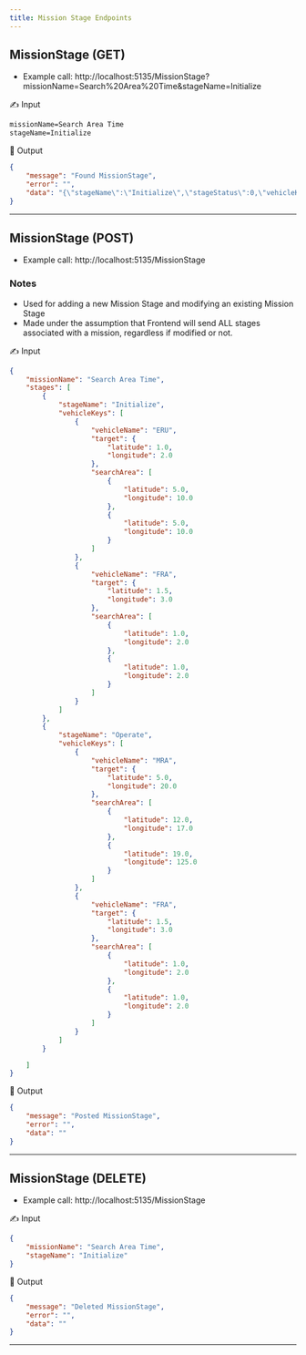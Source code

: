 ```yaml
---
title: Mission Stage Endpoints
---
```

## MissionStage (GET)

- Example call: http://localhost:5135/MissionStage?missionName=Search%20Area%20Time&stageName=Initialize

<aside>
✍️ Input

</aside>

```txt
missionName=Search Area Time
stageName=Initialize
```

<aside>
🤖 Output

</aside>

```json
{
    "message": "Found MissionStage",
    "error": "",
    "data": "{\"stageName\":\"Initialize\",\"stageStatus\":0,\"vehicleKeys\":[{\"vehicleName\":\"ERU\",\"target\":{\"latitude\":1,\"longitude\":2},\"searchArea\":[{\"latitude\":5,\"longitude\":10},{\"latitude\":5,\"longitude\":10}],\"localIP\":\"1.1.1.1\"},{\"vehicleName\":\"FRA\",\"target\":{\"latitude\":1.5,\"longitude\":3},\"searchArea\":[{\"latitude\":1,\"longitude\":2},{\"latitude\":1,\"longitude\":2}],\"localIP\":\"197.10.10.1\"}]}"
}
```

---

## MissionStage (POST)

- Example call: http://localhost:5135/MissionStage

### Notes
- Used for adding a new Mission Stage and modifying an existing Mission Stage
- Made under the assumption that Frontend will send ALL stages associated with a mission, regardless if modified or not.


<aside>
✍️ Input

</aside>

```json
{
    "missionName": "Search Area Time",
    "stages": [
        {
            "stageName": "Initialize",
            "vehicleKeys": [
                {
                    "vehicleName": "ERU",
                    "target": {
                        "latitude": 1.0,
                        "longitude": 2.0
                    },
                    "searchArea": [
                        {
                            "latitude": 5.0,
                            "longitude": 10.0
                        },
                        {
                            "latitude": 5.0,
                            "longitude": 10.0
                        }
                    ]
                },
                {
                    "vehicleName": "FRA",
                    "target": {
                        "latitude": 1.5,
                        "longitude": 3.0
                    },
                    "searchArea": [
                        {
                            "latitude": 1.0,
                            "longitude": 2.0
                        },
                        {
                            "latitude": 1.0,
                            "longitude": 2.0
                        }
                    ]
                }
            ]
        },
        {
            "stageName": "Operate",
            "vehicleKeys": [
                {
                    "vehicleName": "MRA",
                    "target": {
                        "latitude": 5.0,
                        "longitude": 20.0
                    },
                    "searchArea": [
                        {
                            "latitude": 12.0,
                            "longitude": 17.0
                        },
                        {
                            "latitude": 19.0,
                            "longitude": 125.0
                        }
                    ]
                },
                {
                    "vehicleName": "FRA",
                    "target": {
                        "latitude": 1.5,
                        "longitude": 3.0
                    },
                    "searchArea": [
                        {
                            "latitude": 1.0,
                            "longitude": 2.0
                        },
                        {
                            "latitude": 1.0,
                            "longitude": 2.0
                        }
                    ]
                }
            ]
        }

    ]
}
```

<aside>
🤖 Output

</aside>

```json
{
    "message": "Posted MissionStage",
    "error": "",
    "data": ""
}
```

---

## MissionStage (DELETE)

- Example call: http://localhost:5135/MissionStage

<aside>
✍️ Input

</aside>

```json
{
    "missionName": "Search Area Time",
    "stageName": "Initialize"
}
```

<aside>
🤖 Output

</aside>

```json
{
    "message": "Deleted MissionStage",
    "error": "",
    "data": ""
}
```

---